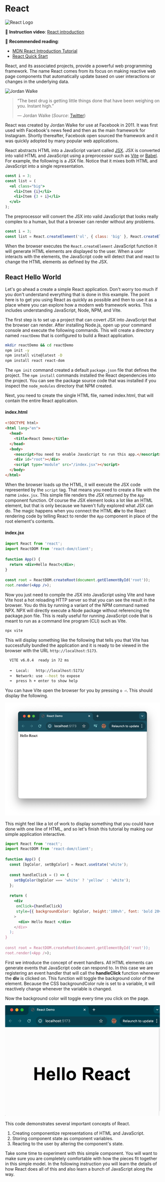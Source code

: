 # React

![React Logo](reactLogo.png)

🎥 **Instruction video**: [React introduction](https://youtu.be/R2I89JGr2TM)

📖 **Recommended reading**:

- [MDN React Introduction Tutorial](https://developer.mozilla.org/en-US/docs/Learn/Tools_and_testing/Client-side_JavaScript_frameworks/React_getting_started)
- [React Quick Start](https://react.dev/learn#components)

React, and its associated projects, provide a powerful web programming framework. The name React comes from its focus on making reactive web page components that automatically update based on user interactions or changes in the underlying data.

![Jordan Walke](jordanWalke.jpg)

> “The best drug is getting little things done that have been weighing on you. Instant high.”
>
> — Jordan Walke (_Source_: [Twitter](https://twitter.com/jordwalke/status/1554625863089418243?cxt=HHwWhsCjgYv_kZMrAAAA))

React was created by Jordan Walke for use at Facebook in 2011. It was first used with Facebook's news feed and then as the main framework for Instagram. Shortly thereafter, Facebook open sourced the framework and it was quickly adopted by many popular web applications.

React abstracts HTML into a JavaScript variant called [JSX](https://reactjs.org/docs/introducing-jsx.html). JSX is converted into valid HTML and JavaScript using a preprocessor such as [Vite](https://vite.dev/) or [Babel](https://babeljs.io/). For example, the following is a JSX file. Notice that it mixes both HTML and JavaScript into a single representation.

```jsx
const i = 3;
const list = (
  <ol class="big">
    <li>Item {i}</li>
    <li>Item {3 + i}</li>
  </ol>
);
```

The preprocessor will convert the JSX into valid JavaScript that looks really complex to a human, but that a browser can render without any problems.

```js
const i = 3;
const list = React.createElement('ol', { class: 'big' }, React.createElement('li', null, 'Item ', i), React.createElement('li', null, 'Item ', 3 + i));
```

When the browser executes the `React.createElement` JavaScript function it will generate HTML elements are displayed to the user. When a user interacts with the elements, the JavaScript code will detect that and react to change the HTML elements as defined by the JSX.

## React Hello World

Let's go ahead a create a simple React application. Don't worry too much if you don't understand everything that is done in this example. The point here is to get you using React as quickly as possible and then to use it as a place where you can explore how a modern web framework works. This includes understanding JavaScript, Node, NPM, and Vite.

The first step is to set up a project that can covert JSX into JavaScript that the browser can render. After installing Node.js, open up your command console and execute the following commands. This will create a directory named `reactDemo` that is configured to build a React application.

```sh
mkdir reactDemo && cd reactDemo
npm init -y
npm install vite@latest -D
npm install react react-dom
```

The `npm init` command created a default `package.json` file that defines the project. The `npm install` commands installed the React dependencies into the project. You can see the package source code that was installed if you inspect the `node_modules` directory that NPM created.

Next, you need to create the single HTML file, named index.html, that will contain the entire React application.

#### index.html

```html
<!DOCTYPE html>
<html lang="en">
  <head>
    <title>React Demo</title>
  </head>
  <body>
    <noscript>You need to enable JavaScript to run this app.</noscript>
    <div id="root"></div>
    <script type="module" src="/index.jsx"></script>
  </body>
</html>
```

When the browser loads up the HTML, it will execute the JSX code represented by the `script` tag. That means you need to create a file with the name `index.jsx`. This simple file renders the JSX returned by the `App` component function. Of course the JSX element looks a lot like an HTML element, but that is only because we haven't fully explored what JSX can do. The magic happens when you connect the HTML **div** to the React rendering code by telling React to render the `App` component in place of the root element's contents.

#### index.jsx

```jsx
import React from 'react';
import ReactDOM from 'react-dom/client';

function App() {
  return <div>Hello React</div>;
}

const root = ReactDOM.createRoot(document.getElementById('root'));
root.render(<App />);
```

Now you just need to compile the JSX into JavaScript using Vite and have Vite host a hot reloading HTTP server so that you can see the result in the browser. You do this by running a variant of the NPM command named NPX. NPX will directly execute a Node package without referencing the package.json file. This is really useful for running JavaScript code that is meant to run as a command line program (CLI) such as Vite.

```sh
npx vite
```

This will display something like the following that tells you that Vite has successfully bundled the application and it is ready to be viewed in the browser with the URL `http://localhost:5173`.

```sh
  VITE v6.0.4  ready in 72 ms

  ➜  Local:   http://localhost:5173/
  ➜  Network: use --host to expose
  ➜  press h + enter to show help
```

You can have Vite open the browser for you by pressing `o ⏎`. This should display the following.

![Hello React](helloReact.png)

This might feel like a lot of work to display something that you could have done with one line of HTML, and so let's finish this tutorial by making our simple application interactive.

```jsx
import React from 'react';
import ReactDOM from 'react-dom/client';

function App() {
  const [bgColor, setBgColor] = React.useState('white');

  const handleClick = () => {
    setBgColor(bgColor === 'white' ? 'yellow' : 'white');
  };

  return (
    <div
     onClick={handleClick}
     style={{ backgroundColor: bgColor, height:'100vh', font: 'bold 20vh Arial`,  display: 'flex',  alignItems: 'center',  justifyContent: 'center'}}
    >
      <div> Hello React </div>
    </div>
  );
}

const root = ReactDOM.createRoot(document.getElementById('root'));
root.render(<App />);
```

First we introduce the concept of event handlers. All HTML elements can generate events that JavaScript code can respond to. In this case we are registering an event handler that will call the **handleClick** function whenever the **div** is clicked on. This function will toggle the background color of the element. Because the CSS backgroundColor rule is set to a variable, it will reactively change whenever the variable is changed.

Now the background color will toggle every time you click on the page.

![Colorized React](colorizedHelloReact.gif)

This code demonstrates several important concepts of React.

1. Creating componentize representations of HTML and JavaScript.
1. Storing component state as component variables.
1. Reacting to the user by altering the component's state.

Take some time to experiment with this simple component. You will want to make sure you are completely comfortable with how the pieces fit together in this simple model. In the following instruction you will learn the details of how React does all of this and also learn a bunch of JavaScript along the way.
